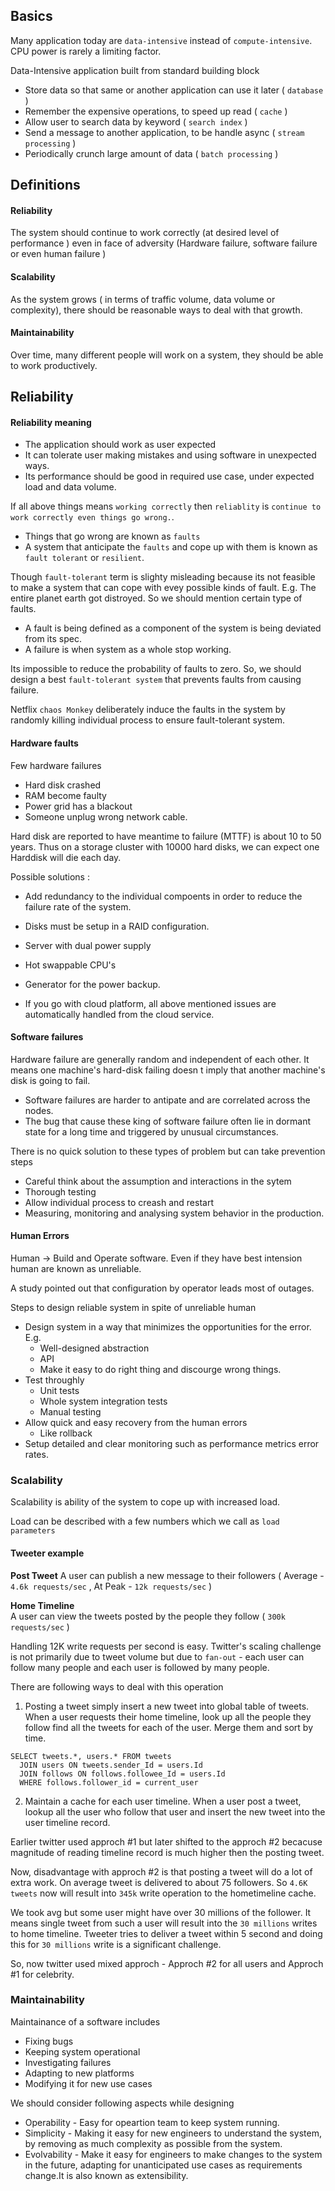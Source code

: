 
## Basics

Many application today are `data-intensive` instead of `compute-intensive`. CPU power is rarely a limiting factor.

Data-Intensive application built from standard building block
- Store data so that same or another application can use it later ( `database` )
- Remember the expensive operations, to speed up read ( `cache` )
- Allow user to search data by keyword ( `search index` )
- Send a message to another application, to be handle async ( `stream processing` )
- Periodically crunch large amount of data ( `batch processing` )

## Definitions

#### Reliability
The system should continue to work correctly (at desired level of performance ) even in face of adversity 
(Hardware failure, software failure or even human failure )

#### Scalability
As the system grows ( in terms of traffic volume, data volume or complexity), there should be reasonable ways to deal with that growth.

#### Maintainability
Over time, many different people will work on a system, they should be able to work productively. 

## Reliability

#### Reliability meaning
- The application should work as user expected
- It can tolerate user making mistakes and using software in unexpected ways. 
- Its performance should be good in required use case, under expected load and data volume. 

If all above things means `working correctly` then `reliablity` is `continue to work correctly even things go wrong.`.


- Things that go wrong are known as `faults` 
- A system that anticipate the `faults` and cope up with them is known as `fault tolerant` or `resilient`.

Though `fault-tolerant` term is slighty misleading because its not feasible to make a system that can cope with evey possible kinds of fault. E.g. The entire planet earth got distroyed. So we should mention certain type of faults.

- A fault is being defined as a component of the system is being deviated from its spec. 
- A failure is when system as a whole stop working. 

Its impossible to reduce the probability of faults to zero. So, we should design a best `fault-tolerant system` that prevents
faults from causing failure.

Netflix `chaos Monkey` deliberately induce the faults in the system by randomly killing individual process to ensure fault-tolerant system.

#### Hardware faults

Few hardware failures 
- Hard disk crashed
- RAM become faulty
- Power grid has a blackout
- Someone unplug wrong network cable.

Hard disk are reported to have meantime to failure (MTTF) is about 10 to 50 years. Thus on a storage cluster with 10000 hard disks, we can expect one Harddisk will die each day. 

Possible solutions :
- Add redundancy to the individual compoents in order to reduce the failure rate of the system. 
- Disks must be setup in a RAID configuration. 
- Server with dual power supply
- Hot swappable CPU's
- Generator for the power backup.

- If you go with cloud platform, all above mentioned issues are automatically handled from the cloud service.

#### Software failures

Hardware failure are generally random and independent of each other. It means one machine's hard-disk failing doesn
t imply that another machine's disk is going to fail.

- Software failures are harder to antipate and are correlated across the nodes.
- The bug that cause these king of software failure often lie in dormant state for a long time and triggered by unusual circumstances.

There is no quick solution to these types of problem but can take prevention steps 
- Careful think about the assumption and interactions in the sytem 
- Thorough testing 
- Allow individual process to creash and restart
- Measuring, monitoring and analysing system behavior in the production. 

#### Human Errors

Human -> Build and Operate software. Even if they have best intension human are known as unreliable. 

A study pointed out that configuration by operator leads most of outages. 

Steps to design reliable system in spite of unreliable human
- Design system in a way that minimizes the opportunities for the error. E.g.
  - Well-designed abstraction
  - API 
  - Make it easy to do right thing and discourge wrong things. 
- Test throughly 
  - Unit tests
  - Whole system integration tests
  - Manual testing
- Allow quick and easy recovery from the human errors 
  - Like rollback
- Setup detailed and clear monitoring such as performance metrics error rates.


### Scalability
Scalability is ability of the system to cope up with increased load.

Load can be described with a few numbers which we call as `load parameters` 

#### Tweeter example

**Post Tweet**
A user can publish a new message to their followers ( Average -  `4.6k requests/sec` , At Peak - `12k requests/sec` )

**Home Timeline**   
A user can view the tweets posted by the people they follow ( `300k requests/sec` )

Handling 12K write requests per second is easy. Twitter's scaling challenge is not primarily due to tweet volume but due to `fan-out` - each user can follow many people and each user is followed by many people. 

There are following ways to deal with this operation    
1. Posting a tweet simply insert a new tweet into global table of tweets. When a user requests their home timeline, look up all the people they follow find all the tweets for each of the user. Merge them and sort by time. 

```
SELECT tweets.*, users.* FROM tweets
  JOIN users ON tweets.sender_Id = users.Id
  JOIN follows ON follows.followee_Id = users.Id
  WHERE follows.follower_id = current_user
```
2. Maintain a cache for each user timeline. When a user post a tweet, lookup all the user who follow that user and insert the new tweet into the user timeline record. 

Earlier twitter used approch #1 but later shifted to the approch #2 becacuse magnitude of reading timeline record is much higher then the posting tweet.     

Now, disadvantage with approch #2 is that posting a tweet will do a lot of extra work. On average tweet is delivered to about 75 followers. So `4.6K tweets` now will result into `345k` write operation to the hometimeline cache.

We took avg but some user might have over 30 millions of the follower. It means single tweet from such a user will result into the `30 millions` writes to home timeline. Tweeter tries to deliver a tweet within 5 second and doing this for `30 millions` write is a significant challenge. 

So, now twitter used mixed approch - Approch #2 for all users and Approch #1 for celebrity.

### Maintainability

Maintainance of a software includes 
- Fixing bugs
- Keeping system operational
- Investigating failures
- Adapting to new platforms
- Modifying it for new use cases

We should consider following aspects while designing 
- Operability - Easy for opeartion team to keep system running.
- Simplicity - Making it easy for new engineers to understand the system, by removing as much complexity as possible from the system.
- Evolvability - Make it easy for engineers to make changes to the system in the future, adapting for unanticipated use cases as requirements change.It is also known as extensibility. 
